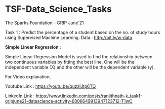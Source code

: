 # TSF-Data_Science_Tasks

The Sparks Foundation - GRIP June'21

Task 1 : Predict the percentage of a student based on the no. of study hours using Supervised Machine Learning.
Data : http://bit.ly/w-data

**Simple Linear Regression :**

Simple Linear Regression Model is used to find the relationship between two continuous variables by fitting the best line. 
One will be the independent variable (X) and the other will be the dependent variable (y).

For Video explanation,

Youtube Link : https://youtu.be/quzzIJtp6TQ

LinkedIn Link : https://www.linkedin.com/posts/ranjithnath-k_task1-gripjune21-datascience-activity-6806649913947123712-T1wC

